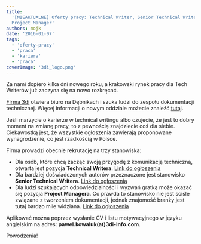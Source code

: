 ```yaml
---
title:
  '[NIEAKTUALNE] Oferty pracy: Technical Writer, Senior Technical Writer,
  Project Manager'
authors: mojk
date: '2016-01-07'
tags:
  - 'oferty-pracy'
  - 'praca'
  - 'kariera'
  - 'praca'
coverImage: '3di_logo.png'
---
```


Za nami dopiero kilka dni nowego roku, a krakowski rynek pracy dla Tech Writerów
już zaczyna się na nowo rozkręcać.

<!--truncate-->

[Firma 3di](http://www.3di-info.com/) otwiera biuro na Dębnikach i szuka ludzi
do zespołu dokumentacji technicznej. Więcej informacji o nowym oddziale możecie
znaleźć
[tutaj](http://www.3di-info.com/news-resources/3di-poland-opens-in-january-2016).

Jeśli marzycie o karierze w technical writingu albo czujecie, że jest to dobry
moment na zmianę pracy, to z pewnością znajdziecie coś dla siebie. Ciekawostką
jest, że wszystkie ogłoszenia zawierają proponowane wynagrodzenie, co jest
rzadkością w Polsce.

Firma prowadzi obecnie rekrutację na trzy stanowiska:

- Dla osób, które chcą zacząć swoją przygodę z komunikacją techniczną, otwarta
  jest pozycja **Technical Writera**.
  [Link do ogłoszenia](http://www.3di-info.com/pk6824-techwriter/)
- Dla bardziej doświadczonych autorów przeznaczone jest stanowisko **Senior
  Technical Writera**.
  [Link do ogłoszenia](http://www.3di-info.com/pk6825-sentechwriter/)
- Dla ludzi szukających odpowiedzialności i wyzwań gratką może okazać się
  pozycja **Project Managera**. Co prawda to stanowisko nie jest sciśle związane
  z tworzeniem dokumentacji, jednak znajomość branży jest tutaj bardzo mile
  widziana. [Link do ogłoszenia](http://www.3di-info.com/pk6826-projmgr)

Aplikować można poprzez wysłanie CV i listu motywacyjnego w języku angielskim na
adres: **pawel.kowaluk(at)3di-info.com**.

Powodzenia!
